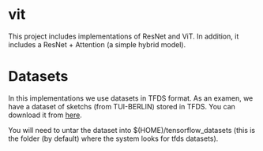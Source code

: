 # vit
This project includes implementations of ResNet and ViT. In addition, it includes a ResNet + Attention (a simple hybrid model).

# Datasets
In this implementations we use datasets in TFDS format. As an examen, we have a dataset of sketchs (from TUI-BERLIN) stored in TFDS. You can download it from [here](https://www.dropbox.com/scl/fi/2solxdfth188dug5bjqia/tfds_skberlin.tar?rlkey=2m0mhnvzugb86ovafwrr09kld&dl=0).

You will need to untar the dataset into $(HOME)/tensorflow_datasets  (this is the folder (by default) where the system looks for tfds datasets).

